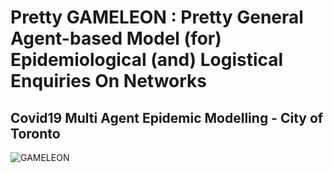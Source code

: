 # Pretty GAMELEON : Pretty General Agent-based Model (for) Epidemiological (and) Logistical Enquiries On Networks
## Covid19 Multi Agent Epidemic Modelling - City of Toronto 

![GAMELEON](https://raw.githubusercontent.com/sazio/GAMELEON/master/Img/GAMELEON.png)
